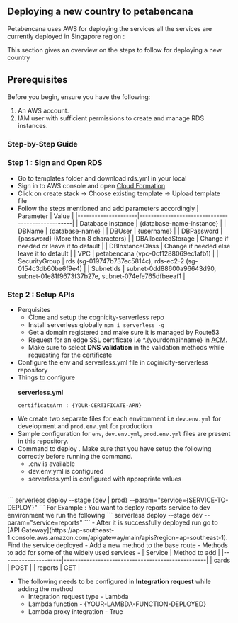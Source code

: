 ## Deploying a new country to petabencana

Petabencana uses AWS for deploying the services all the services are currently deployed in Singapore region : 

This section gives an overview on the steps to follow for deploying a new country

## Prerequisites
Before you begin, ensure you have the following:
1. An AWS account.
2. IAM user with sufficient permissions to create and manage RDS instances.


### Step-by-Step Guide
### Step 1 : Sign and Open RDS
- Go to templates folder and download rds.yml in your local
- Sign in to AWS console and open [Cloud  Formation](https://ap-southeast-1.console.aws.amazon.com/cloudformation/home?region=ap-southeast-1#/stacks?filteringText=&filteringStatus=active&viewNested=true) 
- Click on create stack -> Choose existing template -> Upload template file
- Follow the steps mentioned and add parameters accordingly
| Parameter           | Value                                            |
|---------------------|--------------------------------------------------|
| Database instance   | {database-name-instance}                         |
| DBName              | {database-name}                                  |
| DBUser              | {username}                                       |
| DBPassword          | {password} (More than 8 characters)              |
| DBAllocatedStorage  | Change if needed or leave it to default          |
| DBInstanceClass     | Change if needed else leave it to default        |
| VPC                 | petabencana (vpc-0cf1288069ec1afb1)              |
| SecurityGroup       | rds (sg-019747b737ec5814c), rds-ec2-2 (sg-0154c3db60be6f9e4) |
| SubnetIds           | subnet-0dd88600a96643d90, subnet-01e81f9673f37b27e, subnet-074efe765dfbeeaf1 |


### Step 2 : Setup APIs
- Perquisites
  - Clone and setup the cognicity-serverless repo
  - Install serverless globally
    `npm i serverless -g`
  - Get a domain registered and make sure it is managed by Route53 
  - Request for an edge SSL certificate i.e *.{yourdomainname} in [ACM](https://us-east-1.console.aws.amazon.com/acm/home?region=us-east-1#/certificates/list).
  - Make sure to select **DNS validation** in the validation methods while requesting for the certificate
- Configure the env and serverless.yml file in coginicity-serverless repository
- Things to configure <br/><br/>
**serverless.yml**
    ```
    certificateArn : {YOUR-CERTIFICATE-ARN}
    ```
- We create two separate files for each environment i.e `dev.env.yml` for development and `prod.env.yml` for production
- Sample configuration for `env`, `dev.env.yml`, `prod.env.yml` files are present in this repository.
- Command to deploy . Make sure that you have setup the following correctly before running the command.
    - .env is available
    - dev.env.yml is configured
    - serverless.yml is configured with appropriate values
<br/>
```
serverless deploy --stage {dev | prod} --param="service={SERVICE-TO-DEPLOY}"
```
For Example : You want to deploy reports service to dev environment we run the following
```
serverless deploy --stage dev --param="service=reports"
```
- After it is successfully deployed run go to [API Gateway](https://ap-southeast-1.console.aws.amazon.com/apigateway/main/apis?region=ap-southeast-1). Find the service deployed
- Add a new method to the base route
- Methods to add for some of the widely used services
- | Service           | Method to add                                            |
|---------------------|--------------------------------------------------|
| cards   | POST           |
| reports              | GET                                 |

- The following needs to be configured in **Integration request** while adding the method 
    - Integration request type - Lambda
    - Lambda function - {YOUR-LAMBDA-FUNCTION-DEPLOYED}
    - Lambda proxy integration - True

